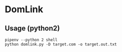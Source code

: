 ﻿# DomLink
## Usage (python2)

```
pipenv --python 2 shell
python domlink.py -D target.com -o target.out.txt
```
